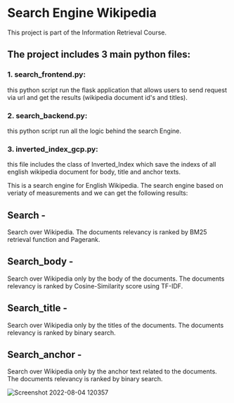 # Search Engine Wikipedia
This project is part of the Information Retrieval Course.

## The project includes 3 main python files:
### 1. search_frontend.py:
  this python script run the flask application that allows users to send request via url and get the results (wikipedia document id's and titles).
### 2. search_backend.py:
  this python script run all the logic behind the search Engine.
### 3. inverted_index_gcp.py:
  this file includes the class of Inverted_Index which save the indexs of all english wikipedia document for body, title and anchor texts.
  
  

This is a search engine for English Wikipedia.
The search engine based on veriaty of measurements and we can get the following results:
## Search - 
Search over Wikipedia. The documents relevancy is ranked by BM25 retrieval function and Pagerank.
## Search_body - 
Search over Wikipedia only by the body of the documents. The documents relevancy is ranked by Cosine-Similarity score using TF-IDF.
## Search_title - 
Search over Wikipedia only by the titles of the documents. The documents relevancy is ranked by binary search.
## Search_anchor - 
Search over Wikipedia only by the anchor text related to the documents. The documents relevancy is ranked by binary search.

![Screenshot 2022-08-04 120357](https://user-images.githubusercontent.com/63515984/182808618-a511d75a-f1ef-4237-9e2a-ec2d5a48e8de.jpg)
